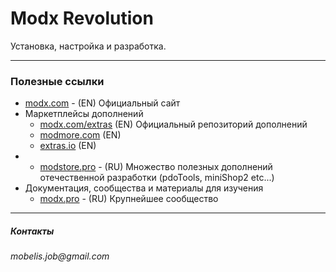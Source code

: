 # Modx Revolution

Установка, настройка и разработка.

---

### Полезные ссылки

* [modx.com](https://modx.com/) - \(EN\) Официальный сайт
* Маркетплейсы дополнений
  * [modx.com/extras](http://modx.com/extras/) \(EN\) Официальный репозиторий дополнений
  * [modmore.com](https://www.modmore.com/extras/) \(EN\)
  * [extras.io](https://extras.io/extras/) \(EN\)
* * [modstore.pro](https://modstore.pro/) - \(RU\) Множество полезных дополнений отечественной разработки \(pdoTools, miniShop2 etc...\)
* Документация, сообщества и материалы для изучения
  * [modx.pro](http://modx.pro) - \(RU\) Крупнейшее сообщество

---

##### Контакты

_mobelis.job@gmail.com_

